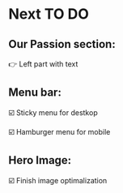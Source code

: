 # Next TO DO

## Our Passion section:

👉 Left part with text

## Menu bar:

☑️ Sticky menu for destkop

☑️ Hamburger menu for mobile

## Hero Image:

☑️ Finish image optimalization
